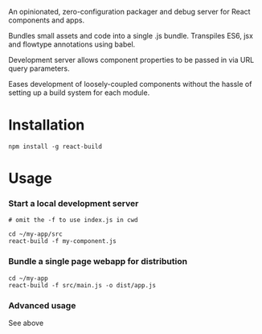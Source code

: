 An opinionated, zero-configuration packager and debug server for React components and apps. 

Bundles small assets and code into a single .js bundle. Transpiles ES6, jsx and flowtype annotations using babel.

Development server allows component properties to be passed in via URL query parameters.

Eases development of loosely-coupled components without the hassle of setting up a build system for each module.


# Installation

````
npm install -g react-build
````


# Usage

### Start a local development server

````
# omit the -f to use index.js in cwd

cd ~/my-app/src
react-build -f my-component.js
````


### Bundle a single page webapp for distribution

````
cd ~/my-app
react-build -f src/main.js -o dist/app.js
````


### Advanced usage

See above
